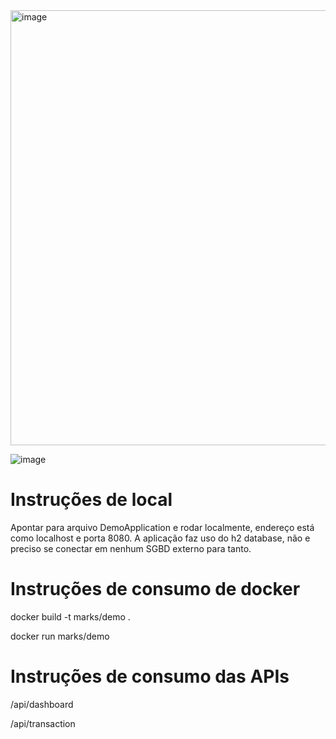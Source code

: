 <img width="696" alt="image" src="https://user-images.githubusercontent.com/6106197/227732319-18959d8e-3cb9-412e-8442-79a81b3c6625.png">

![image](https://user-images.githubusercontent.com/6106197/228066458-6cdb240a-1a1d-4836-99ac-2fe345cf8893.png)

# Instruções de local

Apontar para arquivo DemoApplication e rodar localmente, endereço está como localhost e porta 8080. A aplicação faz uso do h2 database, não e preciso se conectar em nenhum SGBD externo para tanto.

# Instruções de consumo de docker

docker build -t marks/demo .

docker run marks/demo

# Instruções de consumo das APIs

  /api/dashboard

  /api/transaction
